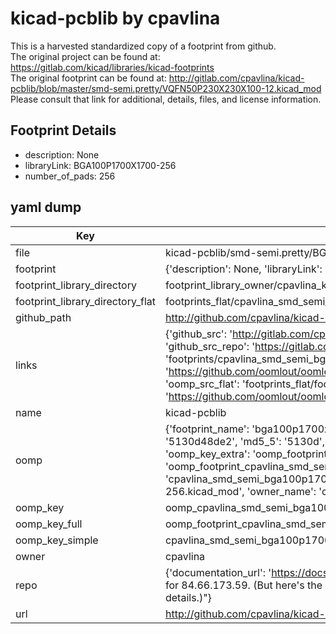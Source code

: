 # kicad-pcblib by cpavlina  
This is a harvested standardized copy of a footprint from github.  
The original project can be found at:  
https://gitlab.com/kicad/libraries/kicad-footprints  
The original footprint can be found at:
http://gitlab.com/cpavlina/kicad-pcblib/blob/master/smd-semi.pretty/VQFN50P230X230X100-12.kicad_mod
Please consult that link for additional, details, files, and license information.  
## Footprint Details
* description: None  
* libraryLink: BGA100P1700X1700-256  
* number_of_pads: 256  
## yaml dump  
| Key | Value |  
| --- | --- |  
| file | kicad-pcblib/smd-semi.pretty/BGA100P1700X1700-256.kicad_mod |  
| footprint | {'description': None, 'libraryLink': 'BGA100P1700X1700-256', 'number_of_pads': 256} |  
| footprint_library_directory | footprint_library_owner/cpavlina_kicad-pcblib |  
| footprint_library_directory_flat | footprints_flat/cpavlina_smd_semi_bga100p1700x1700_256/working |  
| github_path | http://github.com/cpavlina/kicad-pcblib/blob/master/smd-semi.pretty/BGA100P1700X1700-256.kicad_mod |  
| links | {'github_src': 'http://gitlab.com/cpavlina/kicad-pcblib/blob/master/smd-semi.pretty/VQFN50P230X230X100-12.kicad_mod', 'github_src_repo': 'https://gitlab.com/kicad/libraries/kicad-footprints', 'oomp_bot': 'footprints/cpavlina_smd_semi_bga100p1700x1700_256/working', 'oomp_bot_github': 'https://github.com/oomlout/oomlout_oomp_footprint_bot/tree/main/footprints/cpavlina_smd_semi_bga100p1700x1700_256/working', 'oomp_src_flat': 'footprints_flat/footprints_flat/cpavlina_smd_semi_bga100p1700x1700_256/working', 'oomp_src_flat_github': 'https://github.com/oomlout/oomlout_oomp_footprint_src/tree/main/footprints_flat/cpavlina_smd_semi_bga100p1700x1700_256/working'} |  
| name | kicad-pcblib |  
| oomp | {'footprint_name': 'bga100p1700x1700_256', 'library_name': 'smd_semi', 'md5': '5130d48de2824a78fe46187fc2bb598b', 'md5_10': '5130d48de2', 'md5_5': '5130d', 'md5_6': '5130d4', 'oomp_key': 'oomp_cpavlina_smd_semi_bga100p1700x1700_256', 'oomp_key_extra': 'oomp_footprint_cpavlina_smd_semi_bga100p1700x1700_256', 'oomp_key_full': 'oomp_footprint_cpavlina_smd_semi_bga100p1700x1700_256_5130d4', 'oomp_key_simple': 'cpavlina_smd_semi_bga100p1700x1700_256', 'original_filename': 'kicad-pcblib/smd-semi.pretty/BGA100P1700X1700-256.kicad_mod', 'owner_name': 'cpavlina'} |  
| oomp_key | oomp_cpavlina_smd_semi_bga100p1700x1700_256 |  
| oomp_key_full | oomp_footprint_cpavlina_smd_semi_bga100p1700x1700_256 |  
| oomp_key_simple | cpavlina_smd_semi_bga100p1700x1700_256 |  
| owner | cpavlina |  
| repo | {'documentation_url': 'https://docs.github.com/rest/overview/resources-in-the-rest-api#rate-limiting', 'message': "API rate limit exceeded for 84.66.173.59. (But here's the good news: Authenticated requests get a higher rate limit. Check out the documentation for more details.)"} |  
| url | http://github.com/cpavlina/kicad-pcblib |  

